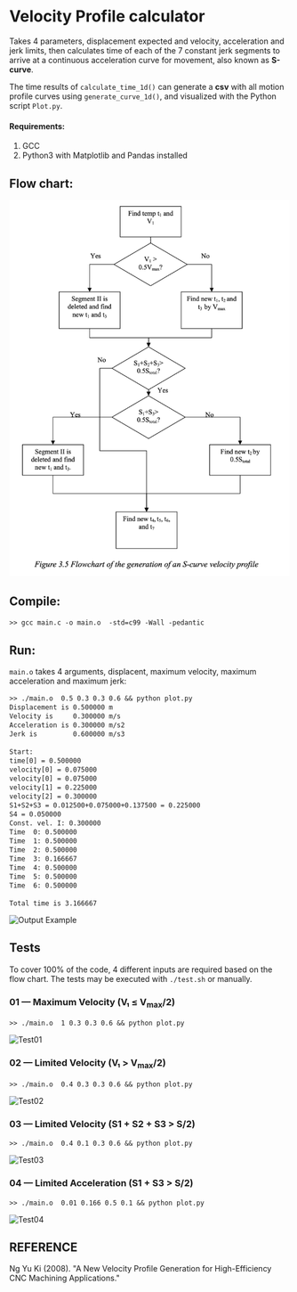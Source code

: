 # Velocity Profile calculator

Takes 4 parameters, displacement expected and velocity, acceleration and jerk limits, then calculates time of each of the 7 constant jerk segments to arrive at a continuous acceleration curve for movement, also known as **S-curve**.

The time results of ```calculate_time_1d()``` can generate a **csv** with all motion profile curves using ```generate_curve_1d()```, and visualized with the Python script ```Plot.py```.

#### Requirements:
1. GCC
2. Python3 with Matplotlib and Pandas installed

## Flow chart:
![Flow Chart](./flowchart.png)

## Compile:
```
>> gcc main.c -o main.o  -std=c99 -Wall -pedantic
```

## Run:
```main.o``` takes 4 arguments, displacent, maximum velocity, maximum acceleration and maximum jerk:
```
>> ./main.o  0.5 0.3 0.3 0.6 && python plot.py
Displacement is 0.500000 m
Velocity is     0.300000 m/s
Acceleration is 0.300000 m/s2
Jerk is         0.600000 m/s3

Start:
time[0] = 0.500000
velocity[0] = 0.075000
velocity[0] = 0.075000
velocity[1] = 0.225000
velocity[2] = 0.300000
S1+S2+S3 = 0.012500+0.075000+0.137500 = 0.225000
S4 = 0.050000
Const. vel. I: 0.300000
Time  0: 0.500000
Time  1: 0.500000
Time  2: 0.500000
Time  3: 0.166667
Time  4: 0.500000
Time  5: 0.500000
Time  6: 0.500000

Total time is 3.166667
```

![Output Example](./result_V2/motion_plot.png)

## Tests

To cover 100% of the code, 4 different inputs are required based on the flow chart.
The tests may be executed with ```./test.sh``` or manually.
### 01 — Maximum Velocity (V₁ ≤ V<sub>max</sub>/2)
```
>> ./main.o  1 0.3 0.3 0.6 && python plot.py
```
![Test01](./tests/test01.png)
### 02 — Limited Velocity (V₁ > V<sub>max</sub>/2)
```
>> ./main.o  0.4 0.3 0.3 0.6 && python plot.py
```
![Test02](./tests/test02.png)
### 03 — Limited Velocity (S1 + S2 + S3 > S/2)
```
>> ./main.o  0.4 0.1 0.3 0.6 && python plot.py
```
![Test03](./tests/test03.png)
### 04 — Limited Acceleration (S1 + S3 > S/2)
```
>> ./main.o  0.01 0.166 0.5 0.1 && python plot.py
```
![Test04](./tests/test04.png)
## REFERENCE

Ng Yu Ki (2008). "A New Velocity Profile Generation for High-Efficiency CNC Machining Applications."